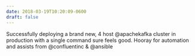 ```yaml
---
date: 2018-03-19T10:20:09-0600
draft: false
---
```


Successfully deploying a brand new, 4 host @apachekafka cluster in production with a single command sure feels good. Hooray for automation and assists from @confluentinc & @ansible

